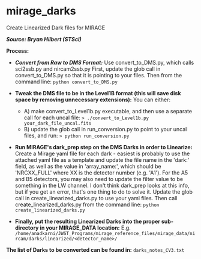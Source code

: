 # mirage_darks
Create Linearized Dark files for MIRAGE

***Source: Bryan Hilbert (STScI)***

**Process:**
- ***Convert from Raw to DMS Format:***
Use convert_to_DMS.py, which calls sci2ssb.py and nircam2ssb.py
First, update the glob call in convert_to_DMS.py so that it is pointing to your files.
Then from the command line:
`python convert_to_DMS.py`

- **Tweak the DMS file to be in the Level1B format (this will save disk space by removing unnecessary extensions):**
You can either:
  * A) make convert_to_Level1b.py executable, and then use a separate call for each uncal file: `> ./convert_to_Level1b.py your_dark_file_uncal.fits`
  * B) update the glob call in run_conversion.py to point to your uncal files, and run: `> python run_conversion.py`
  
- **Run MIRAGE's dark_prep step on the DMS Darks in order to Linearize:**
Create a Mirage yaml file for each dark - easiest is probably to use the attached yaml file as a template and update the file name in the 'dark:' field, as well as the value in 'array_name:', which should be 'NRCXX_FULL' where XX is the detector number (e.g. 'A1'). For the A5 and B5 detectors, you may also need to update the filter value to be something in the LW channel. I don't think dark_prep looks at this info, but if you get an error, that's one thing to do to solve it.
Update the glob call in create_linearized_darks.py to use your yaml files.
Then call create_linearized_darks.py from the command line: `python create_linearized_darks.py`

- **Finally, put the resulting Linearized Darks into the proper sub-directory in your MIRAGE_DATA location:**
E.g. `/home/anadkarni/JWST_Programs/mirage_reference_files/mirage_data/nircam/darks/linearized/<detector_name>/`

**The list of Darks to be converted can be found in:** `darks_notes_CV3.txt`
